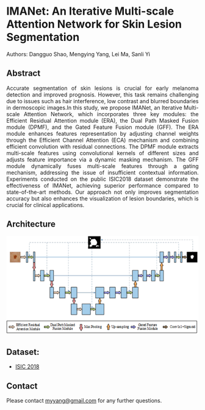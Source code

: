 # IMANet: An Iterative Multi-scale Attention Network for Skin Lesion Segmentation
Authors: Dangguo Shao, Mengying Yang, Lei Ma, Sanli Yi
<br/>

## Abstract
<div align="justify">
Accurate segmentation of skin lesions is crucial for early melanoma detection and improved prognosis. However, this task remains challenging due to issues such as hair interference, low contrast and blurred boundaries in dermoscopic images.In this study, we propose IMANet, an Iterative Multi-scale Attention Network, which incorporates three key modules: the Efficient Residual Attention module (ERA), the Dual Path Masked Fusion module (DPMF), and the Gated Feature Fusion module (GFF). The ERA module enhances features representation by adjusting channel weights through the Efficient Channel Attention (ECA) mechanism and combining efficient convolution with residual connections. The DPMF module extracts multi-scale features using convolutional kernels of different sizes and adjusts feature importance via a dynamic masking mechanism. The GFF module dynamically fuses multi-scale features through a gating mechanism, addressing the issue of insufficient contextual information. Experiments conducted on the public ISIC2018 dataset demonstrate the effectiveness of IMANet, achieving superior performance compared to state-of-the-art methods. Our approach not only improves segmentation accuracy but also enhances the visualization of lesion boundaries, which is crucial for clinical applications. 
</div>

## Architecture
![IMANet Architecture](img.png)

## Dataset:

- [ISIC 2018](https://challenge2018.isic-archive.com/task1/)


## Contact
Please contact myyang@gmail.com for any further questions. 
